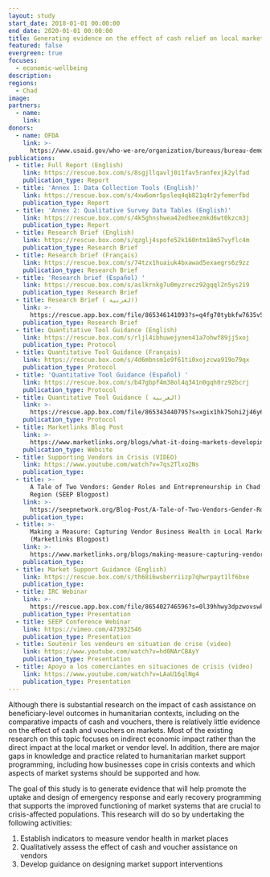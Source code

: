 ```yaml
---
layout: study
start_date: 2018-01-01 00:00:00
end_date: 2020-01-01 00:00:00
title: Generating evidence on the effect of cash relief on local markets
featured: false
evergreen: true
focuses:
  - economic-wellbeing
description:
regions:
  - Chad
image:
partners:
  - name:
    link:
donors:
  - name: OFDA
    link: >-
      https://www.usaid.gov/who-we-are/organization/bureaus/bureau-democracy-conflict-and-humanitarian-assistance/office-us
publications:
  - title: Full Report (English)
    link: https://rescue.box.com/s/8sgjllqavlj0i1fav5ranfexjk2ylfad
    publication_type: Report
  - title: 'Annex 1: Data Collection Tools (English)'
    link: https://rescue.box.com/s/4xw6omr5psleq4qb821q4r2yfemerfbd
    publication_type: Report
  - title: 'Annex 2: Qualitative Survey Data Tables (English)'
    link: https://rescue.box.com/s/4k5ghnshwea42edheezmkd6wt0kzcm3j
    publication_type: Report
  - title: Research Brief (English)
    link: https://rescue.box.com/s/qzglj4spofe52k160ntm18m57vyflc4m
    publication_type: Research Brief
  - title: Research brief (Français)
    link: https://rescue.box.com/s/74tzx1huaiuk4bxawad5exaegrs6z9zz
    publication_type: Research Brief
  - title: 'Research brief (Español) '
    link: https://rescue.box.com/s/aslkrnkg7u0myzrecz92gqql2n5ys219
    publication_type: Research Brief
  - title: Research Brief ( العربية)
    link: >-
      https://rescue.app.box.com/file/865346141093?s=q4fg70tybkfw7635v5em6j48v42h1v5a
    publication_type: Research Brief
  - title: Quantitative Tool Guidance (English)
    link: https://rescue.box.com/s/rljl4ibhuwejynen41a7ohwf89jj5xoj
    publication_type: Protocol
  - title: Quantitative Tool Guidance (Français)
    link: https://rescue.box.com/s/4d6mbnsm1e9f61ti0xojzcwa919o79qx
    publication_type: Protocol
  - title: 'Quantitative Tool Guidance (Español) '
    link: https://rescue.box.com/s/b47gbpf4m38ol4q341n0gqh0rz92bcrj
    publication_type: Protocol
  - title: Quantitative Tool Guidance ( العربية)
    link: >-
      https://rescue.app.box.com/file/865343440795?s=xgix1hk75ohi2j46y62pshml3s2vzgwj
    publication_type: Protocol
  - title: Marketlinks Blog Post
    link: >-
      https://www.marketlinks.org/blogs/what-it-doing-markets-developing-tools-and-guidance-understand-and-influence-effects
    publication_type: Website
  - title: Supporting Vendors in Crisis (VIDEO)
    link: https://www.youtube.com/watch?v=7qs2Tlxo2Ns
    publication_type:
  - title: >-
      A Tale of Two Vendors: Gender Roles and Entrepreneurship in Chad’s Lake
      Region (SEEP Blogpost)
    link: >-
      https://seepnetwork.org/Blog-Post/A-Tale-of-Two-Vendors-Gender-Roles-and-Entrepreneurship-in-Chad-s-Lake-Region
    publication_type:
  - title: >-
      Making a Measure: Capturing Vendor Business Health in Local Markets
      (Marketlinks Blogpost)
    link: >-
      https://www.marketlinks.org/blogs/making-measure-capturing-vendor-business-health-local-markets
    publication_type:
  - title: Market Support Guidance (English)
    link: https://rescue.box.com/s/th68i6wsberriizp7qhwrpayt1lf6bxe
    publication_type:
  - title: IRC Webinar
    link: >-
      https://rescue.app.box.com/file/865402746596?s=0l39hhwy3dpzwovswkxoljzb313w0qco
    publication_type: Presentation
  - title: SEEP Conference Webinar
    link: https://vimeo.com/473932546
    publication_type: Presentation
  - title: Soutenir les vendeurs en situation de crise (video)
    link: https://www.youtube.com/watch?v=hd0NArCBAyY
    publication_type: Presentation
  - title: Apoyo a los comerciantes en situaciones de crisis (video)
    link: https://www.youtube.com/watch?v=LAaU16qlNg4
    publication_type: Presentation
---
```


Although there is substantial research on the impact of cash assistance on beneficiary-level outcomes in humanitarian contexts, including on the comparative impacts of cash and vouchers, there is relatively little evidence on the effect of cash and vouchers on markets. Most of the existing research on this topic focuses on indirect economic impact rather than the direct impact at the local market or vendor level. In addition, there are major gaps in knowledge and practice related to humanitarian market support programming, including how businesses cope in crisis contexts and which aspects of market systems should be supported and how.&nbsp;

The goal of this study is to generate evidence that will help promote the uptake and design of emergency response and early recovery programming that supports the improved functioning of market systems that are crucial to crisis-affected populations. This research will do so by undertaking the following activities:&nbsp;

1. Establish indicators to measure vendor health in market places&nbsp;
2. Qualitatively assess the effect of cash and voucher assistance on vendors&nbsp;
3. Develop guidance on designing market support interventions&nbsp;
